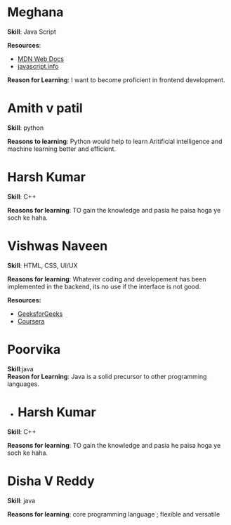 # Meghana

**Skill**: Java Script

**Resources**:
- [MDN Web Docs](https://developer.mozilla.org/en-US/docs/Web/javascript)
- [javascript.info](https://javascript.info/)

**Reason for Learning**: I want to become proficient in frontend development.

# Amith v patil

**Skill**: python

**Reasons to learning**: Python would help to learn Aritificial intelligence and machine learning better and efficient.

# Harsh Kumar

**Skill**: C++

**Reasons for learning**: TO gain the knowledge and pasia he paisa hoga ye soch ke haha.

# Vishwas Naveen

**Skill**: HTML, CSS, UI/UX

**Reasons for learning**: Whatever coding and developement has been implemented in the backend, its no use if the interface is not good.

**Resources:**
- [GeeksforGeeks](https://www.geeksforgeeks.org/html-tutorial/)
- [Coursera](https://www.coursera.org/collections/learn-css/)

# Poorvika                                                                                                                                                              
**Skill**:java                                                                                                                                                               
**Reason for Learning**: Java is a solid precursor to other programming languages.
- # Harsh Kumar

**Skill**: C++

**Reasons for learning**: TO gain the knowledge and pasia he paisa hoga ye soch ke haha.

# Disha V Reddy

**Skill**: java 

**Reasons for learning**: core programming language ; flexible and versatile 


